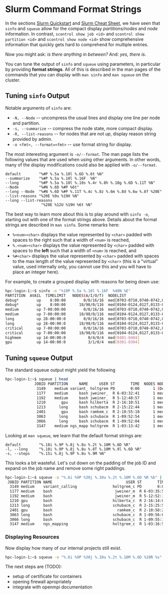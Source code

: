 # Slurm Command Format Strings

In the sections [Slurm Quickstart](quickstart.md) and [Slurm Cheat Sheet](cheat-sheet.md), we have seen that `sinfo` and `squeue` allow for the compact display *partitions/nodes* and *node* information.
In contrast, `scontrol show job <id>` and `scontrol show partition <id>` and `scontrol show node <id>` show comprehensive information that quickly gets hard to comprehend for multiple entries.

Now you might ask: *is there anything in between?*
And: *yes, there is*.

You can tune the output of `sinfo` and `squeue` using parameters, in particular by providing **format strings**.
All of this is described in the man pages of the commands that you can display with `man sinfo` and `man squeue` on the cluster.

## Tuning `sinfo` Output

Notable arguments of `sinfo` are:

- `-N, --Node` -- uncompress the usual lines and display one line per node and partition.
- `-s, --summarize` -- compress the node state, more compact display.
- `-R, --list-reasons` -- for nodes that are not *up*, display reason string provided by admin.
- `-o <fmt>, --format=<fmt>` -- use format string for display.

The most interesting argument is `-o/--format`.
The man page lists the following values that are used when using other arguments.
In other words, many of the display modifications could also be applied with `-o/--format`.

```
default        "%#P %.5a %.10l %.6D %.6t %N"
--summarize    "%#P %.5a %.10l %.16F  %N"
--long         "%#P %.5a %.10l %.10s %.4r %.8h %.10g %.6D %.11T %N"
--Node         "%#N %.6D %#P %6t"
--long --Node  "%#N %.6D %#P %.11T %.4c %.8z %.6m %.8d %.6w %.8f %20E"
--list-reasons "%20E %9u %19H %N"
--long --list-reasons
                "%20E %12U %19H %6t %N"
```

The best way to learn more about this is to play around with `sinfo -o`, starting out with one of the format strings above.
Details about the format strings are described in `man sinfo`.
Some remarks here:

- `%<num><char>` displays the value represented by `<char>` padded with spaces to the right such that a width of `<num>` is reached,
- `%.<num><char>` displays the value represented by `<char>` padded with spaces to the **left** such that a width of `<num>` is reached, and
- `%#<char>` displays the value represented by `<char>` padded with spaces to the max length of the value represented by `<char>` (this is a "virtual" value, used internally only, you cannot use this and you will have to place an integer here).

For example, to create a grouped display with reasons for being down use:

```bash
hpc-login-1:~$ sinfo -o "%10P %.5a %.10l %.16F  %40N %E"
PARTITION  AVAIL  TIMELIMIT   NODES(A/I/O/T)  NODELIST                                 REASON
debug*        up    8:00:00        0/0/16/16  med[0703-0710,0740-0742,0744-0745,0749,0 bogus node
debug*        up    8:00:00      18/98/0/116  med[0104-0124,0127,0133-0148,0151-0164,0 none
medium        up 7-00:00:00        0/0/16/16  med[0703-0710,0740-0742,0744-0745,0749,0 bogus node
medium        up 7-00:00:00      18/98/0/116  med[0104-0124,0127,0133-0148,0151-0164,0 none
long          up 28-00:00:0        0/0/16/16  med[0703-0710,0740-0742,0744-0745,0749,0 bogus node
long          up 28-00:00:0      18/98/0/116  med[0104-0124,0127,0133-0148,0151-0164,0 none
critical      up 7-00:00:00        0/0/16/16  med[0703-0710,0740-0742,0744-0745,0749,0 bogus node
critical      up 7-00:00:00      18/98/0/116  med[0104-0124,0127,0133-0148,0151-0164,0 none
highmem       up 14-00:00:0          0/4/0/4  med[0401-0404]                           none
gpu           up 14-00:00:0          3/1/0/4  med[0301-0304]                           none
```

## Tuning `squeue` Output

The standard squeue output might yield the following

```bash
hpc-login-1:~$ squeue | head
             JOBID PARTITION     NAME     USER ST       TIME  NODES NODELIST(REASON)
              3149    medium variant_ holtgrem PD       0:00      1 (Dependency)
              1177    medium     bash jweiner_  R 6-03:32:41      1 med0127
              1192    medium     bash jweiner_  R 5-12:48:57      1 med0127
              1210       gpu     bash hilberta  R 2-16:10:51      1 med0304
              1213      long     bash schubacm  R 2-15:22:44      1 med0127
              2401       gpu     bash ramkem_c  R 2-10:55:10      1 med0303
              3063      long     bash schubacm  R 1-09:52:54      1 med0127
              3066      long     bash schubacm  R 1-09:52:04      1 med0127
              3147    medium ngs_mapp holtgrem  R 1-03:13:42      1 med0148
```

Looking at `man squeue`, we learn that the default format strings are:

```
default        "%.18i %.9P %.8j %.8u %.2t %.10M %.6D %R"
-l, --long     "%.18i %.9P %.8j %.8u %.8T %.10M %.9l %.6D %R"
-s, --steps    "%.15i %.8j %.9P %.8u %.9M %N"
```

This looks a bit wasteful.
Let's cut down on the padding of the job ID and expand on the job name and remove some right paddings.

```bash
hpc-login-1:~$ squeue -o "%.6i %9P %30j %.10u %.2t %.10M %.6D %R %b" | head
 JOBID PARTITION NAME                                 USER ST       TIME  NODES NODELIST(REASON)
  3149 medium    variant_calling                holtgrem_c PD       0:00      1 (Dependency)
  1177 medium    bash                            jweiner_m  R 6-03:35:55      1 med0127
  1192 medium    bash                            jweiner_m  R 5-12:52:11      1 med0127
  1210 gpu       bash                           hilberta_c  R 2-16:14:05      1 med0304
  1213 long      bash                           schubacm_c  R 2-15:25:58      1 med0127
  2401 gpu       bash                             ramkem_c  R 2-10:58:24      1 med0303
  3063 long      bash                           schubacm_c  R 1-09:56:08      1 med0127
  3066 long      bash                           schubacm_c  R 1-09:55:18      1 med0127
  3147 medium    ngs_mapping                    holtgrem_c  R 1-03:16:56      1 med0148
```

### Displaying Resources

Now display how many of our internal projects still exist.

```bash
hpc-login-1:~$ squeue -o "%.6i %9P %30j %.10u %.2t %.10M %.6D %10R %s" | head
```

The next steps are (TODO):

- setup of certificate for containers
- opening firewall apropriately
- integrate with openmpi documentation